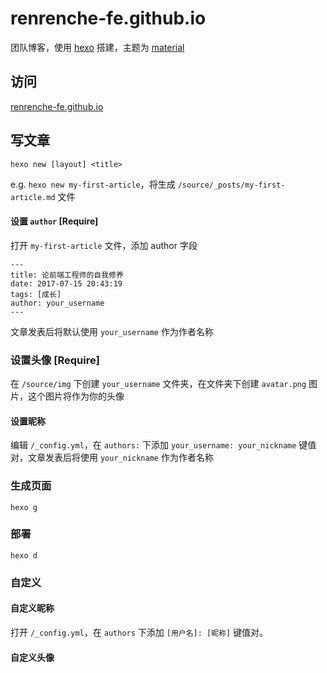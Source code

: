 # renrenche-fe.github.io
团队博客，使用 [hexo](https://hexo.io/zh-cn/) 搭建，主题为 [material](https://material.viosey.com/)

## 访问
[renrenche-fe.github.io](https://renrenche-fe.github.io/)

## 写文章
```
hexo new [layout] <title>
```
e.g. `hexo new my-first-article`，将生成 `/source/_posts/my-first-article.md` 文件

#### 设置 `author` [Require]
打开 `my-first-article` 文件，添加 author 字段
```
---
title: 论前端工程师的自我修养
date: 2017-07-15 20:43:19
tags: [成长]
author: your_username
---
```
文章发表后将默认使用 `your_username` 作为作者名称

### 设置头像 [Require]
在 `/source/img` 下创建 `your_username` 文件夹，在文件夹下创建 `avatar.png` 图片，这个图片将作为你的头像

#### 设置昵称
编辑 `/_config.yml`，在 `authors:` 下添加 `your_username: your_nickname` 键值对，文章发表后将使用 `your_nickname` 作为作者名称

### 生成页面
```
hexo g
```

### 部署
```
hexo d
```

### 自定义

#### 自定义昵称

打开 `/_config.yml`，在 `authors` 下添加 `[用户名]: [昵称]` 键值对。

#### 自定义头像
